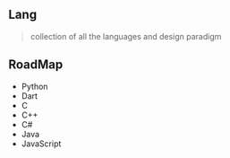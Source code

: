 ## Lang

> collection of all the languages and design paradigm 

## RoadMap
- Python
- Dart
- C
- C++
- C#
- Java
- JavaScript
